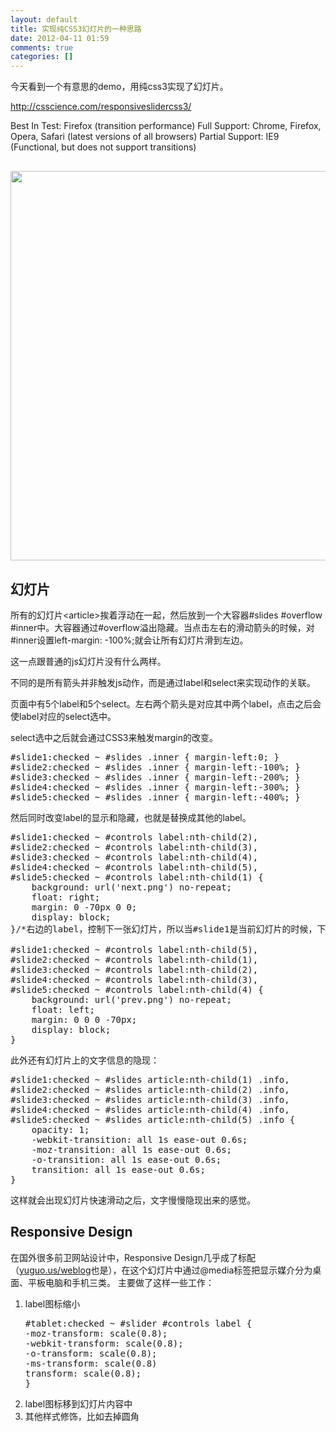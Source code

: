 ```yaml
---
layout: default
title: 实现纯CSS3幻灯片的一种思路
date: 2012-04-11 01:59
comments: true
categories: []
---
```

今天看到一个有意思的demo，用纯css3实现了幻灯片。

<a href="http://csscience.com/responsiveslidercss3/">http://csscience.com/responsiveslidercss3/</a>

Best In Test: Firefox (transition performance)
Full Support: Chrome, Firefox, Opera, Safari (latest versions of all browsers)
Partial Support: IE9 (Functional, but does not support transitions)
<pre><a href="http://yuguo.us/files/2012/04/1.jpg">
<img title="1" src="http://yuguo.us/files/2012/04/1.jpg" alt="" width="857" height="623" data-pinit="registered" /></a></pre>
<h2>幻灯片</h2>
所有的幻灯片&lt;article&gt;挨着浮动在一起，然后放到一个大容器#slides #overflow #inner中。大容器通过#overflow溢出隐藏。当点击左右的滑动箭头的时候，对#inner设置left-margin: -100%;就会让所有幻灯片滑到左边。

这一点跟普通的js幻灯片没有什么两样。

不同的是所有箭头并非触发js动作，而是通过label和select来实现动作的关联。

页面中有5个label和5个select。左右两个箭头是对应其中两个label，点击之后会使label对应的select选中。

select选中之后就会通过CSS3来触发margin的改变。
<pre>#slide1:checked ~ #slides .inner { margin-left:0; }
#slide2:checked ~ #slides .inner { margin-left:-100%; }
#slide3:checked ~ #slides .inner { margin-left:-200%; }
#slide4:checked ~ #slides .inner { margin-left:-300%; }
#slide5:checked ~ #slides .inner { margin-left:-400%; }</pre>
然后同时改变label的显示和隐藏，也就是替换成其他的label。
<pre>#slide1:checked ~ #controls label:nth-child(2),
#slide2:checked ~ #controls label:nth-child(3),
#slide3:checked ~ #controls label:nth-child(4),
#slide4:checked ~ #controls label:nth-child(5),
#slide5:checked ~ #controls label:nth-child(1) {
	background: url('next.png') no-repeat;
	float: right;
	margin: 0 -70px 0 0;
	display: block;
}/*右边的label，控制下一张幻灯片，所以当#slide1是当前幻灯片的时候，下一张幻灯片是第二个label，也就是#slide2，实现了切换*/

#slide1:checked ~ #controls label:nth-child(5),
#slide2:checked ~ #controls label:nth-child(1),
#slide3:checked ~ #controls label:nth-child(2),
#slide4:checked ~ #controls label:nth-child(3),
#slide5:checked ~ #controls label:nth-child(4) {
	background: url('prev.png') no-repeat;
	float: left;
	margin: 0 0 0 -70px;
	display: block;
}</pre>
此外还有幻灯片上的文字信息的隐现：
<pre>#slide1:checked ~ #slides article:nth-child(1) .info,
#slide2:checked ~ #slides article:nth-child(2) .info,
#slide3:checked ~ #slides article:nth-child(3) .info,
#slide4:checked ~ #slides article:nth-child(4) .info,
#slide5:checked ~ #slides article:nth-child(5) .info {
	opacity: 1;
	-webkit-transition: all 1s ease-out 0.6s;
	-moz-transition: all 1s ease-out 0.6s;
	-o-transition: all 1s ease-out 0.6s;
	transition: all 1s ease-out 0.6s;
}</pre>
这样就会出现幻灯片快速滑动之后，文字慢慢隐现出来的感觉。
<h2>Responsive Design</h2>
在国外很多前卫网站设计中，Responsive Design几乎成了标配（<a href="http://yuguo.us/weblog/">yuguo.us/weblog</a>也是），在这个幻灯片中通过@media标签把显示媒介分为桌面、平板电脑和手机三类。
主要做了这样一些工作：
<ol>
	<li>label图标缩小
<pre>#tablet:checked ~ #slider #controls label {
-moz-transform: scale(0.8);
-webkit-transform: scale(0.8);
-o-transform: scale(0.8);
-ms-transform: scale(0.8)
transform: scale(0.8);
}</pre>
</li>
	<li>label图标移到幻灯片内容中</li>
	<li>其他样式修饰，比如去掉圆角</li>
</ol>
